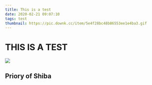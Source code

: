 ```yaml
---
title: This is a test
date: 2020-02-21 09:07:10
tags: test
thumbnail: https://pic.downk.cc/item/5e4f28bc48b86553ee1e4ba3.gif
---
```


# THIS IS A TEST

![](https://pic.downk.cc/item/5e4f2e6448b86553ee1fc43b.jpg)

## Priory of Shiba
